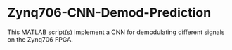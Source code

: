 # Zynq706-CNN-Demod-Prediction
This MATLAB script(s) implement a CNN for demodulating different signals on the Zynq706 FPGA.
